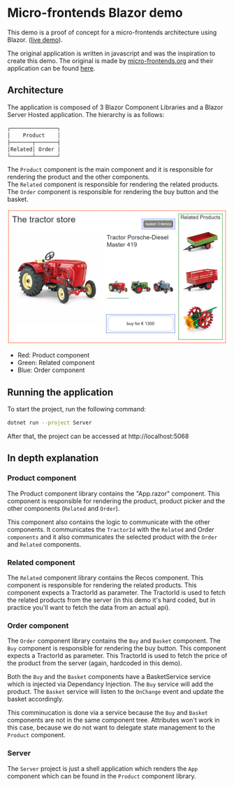 # Micro-frontends Blazor demo 

This demo is a proof of concept for a micro-frontends architecture using Blazor. ([live demo](https://micro-frontend-demo.roza.dev/)).

The original application is written in javascript and was the inspiration to create this demo.
The original is made by [micro-frontends.org](https://micro-frontends.org/) and their application can be found [here](https://micro-frontends.org/0-model-store/).

## Architecture

The application is composed of 3 Blazor Component Libraries and a Blazor Server Hosted application.
The hierarchy is as follows:
```
┌───────────────┐
│    Product    │
├───────┬───────┤
│Related│ Order │
└───────┴───────┘
```

The `Product` component is the main component and it is responsible for rendering the product and the other components.  
The `Related` component is responsible for rendering the related products.  
The `Order` component is responsible for rendering the buy button and the basket.  

![Architecture](./imgs/Screenshot_490.png)
* Red: Product component
* Green: Related component
* Blue: Order component

## Running the application
To start the project, run the following command:
```bash
dotnet run --project Server
```
After that, the project can be accessed at http://localhost:5068

## In depth explanation

### Product component

The Product component library contains the "App.razor" component.
This component is responsible for rendering the product, product picker and
the other components (`Related` and `Order`).

This component also contains the logic to communicate with the other components.
It communicates the `TractorId` with the `Related` and Order `components` and it also
communicates the selected product with the `Order` and `Related` components.

### Related component

The `Related` component library contains the Recos component.
This component is responsible for rendering the related products.
This component expects a TractorId as parameter.
The TractorId is used to fetch the related products from the server
(in this demo it's hard coded, but in practice you'll want to fetch the data from an actual api).

### Order component

The `Order` component library contains the `Buy` and `Basket` component.
The `Buy` component is responsible for rendering the buy button.
This component expects a TractorId as parameter.
This TractorId is used to fetch the price of the product from the server (again, hardcoded in this demo).

Both the `Buy` and the `Basket` components have a BasketService service which is injected via Dependancy Injection.
The `Buy` service will add the product.
The `Basket` service will listen to the `OnChange` event and update the basket accordingly.

This comminucation is done via a service because the `Buy` and `Basket` components are not in the same component tree.
Attributes won't work in this case, because we do not want to delegate state management to the `Product` component.

### Server

The `Server` project is just a shell application which renders the `App` component which
can be found in the `Product` component library.
